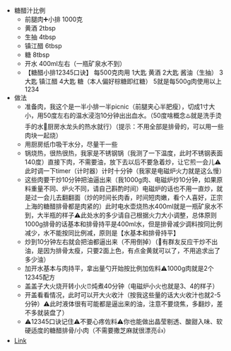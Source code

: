 - 糖醋汁比例
	- 前腿肉➕小排      1000克
	- 黄酒	                   2tbsp
	- 生抽	                   4tbsp
	- 镇江醋	               6tbsp
	- 糖	                   8tbsp
	- 开水	                   400ml左右（一瓶矿泉水不到）
	- 【糖醋小排12345口诀】
	  每500克肉用
	  1大匙 黄酒
	  2大匙 酱油（生抽）
	  3大匙 镇江醋
	  4大匙 糖（本人偏好棕糖即红糖）
	  5就是每500g肉使用以上1234
- 做法
	- 准备肉，我这个是一半小排一半picnic（前腿夹心半肥瘦），切成1寸大小，用50度左右的温水浸泡10分钟出出血水。（50度啥概念♨️就是洗手烫手的水🚰厨房水龙头的热水就行）（提示：不用全部是排骨的，可以用一些肉块一起烧）
	- 用厨房纸巾吸干水分，尽量干一些
	- 锅烧热，很热很热，我家是不锈钢锅（我测了一下温度，此时不锈钢表面140度）直接下肉，不需要油，放下去以后不要急着炒，让它煎一会儿⚠️此时调一下timer（计时器）计时十分钟（我家是电磁炉火力就是这么慢）
	- 这些肉要干炒10分钟把油逼出来（我1000g肉、电磁炉炒10分钟，如果原料重量不同、炉火不同，请自己斟酌时间）电磁炉的话也不用一直炒，就是过一会儿去翻翻面（炒的时间长肉香，时间短肉嫩，看个人喜好，正宗上海的糖醋排骨都是肉紧的）此时电水壶烧热水400ml就是一瓶矿泉水不到，大半瓶的样子⚠️此处水的多少请自己根据火力大小调整，总体原则1000g排骨的话基本和排骨持平是400ml水，但是排骨减少调料按同比例减少，水不能按同比例减，原则是【水基本和排骨持平】
	- 炒到10分钟左右就会把油都逼出来（不用倒掉）（🐽有群友反应干炒不出油，是因为排骨太瘦，只要2面上色，有点金黄就可以了，不用追求出了多少油）
	- 加开水基本与肉持平，拿出量勺开始按比例加佐料⚠️1000g肉就是2个12345配方
	- 盖盖子大火烧开转小火⏰炖煮40分钟（电磁炉小火也就是3、4的样子）
	- 开盖看看情况，此时可以开大火收汁（按我这些量的话大火收汁也就2-5分钟）⚠️此时液体很有可能都是逼出来的油，注意不要烧焦，多翻炒，差不多就装盘了）
	- ⚠️12345口诀记住⚠️不要心疼佐料⚠️你也能做出晶莹剔透、酸甜入味、软硬适度的糖醋排骨/小肉（不需要撒芝麻就很漂亮👍）
- [Link](https://www.xiachufang.com/recipe/104201085/)